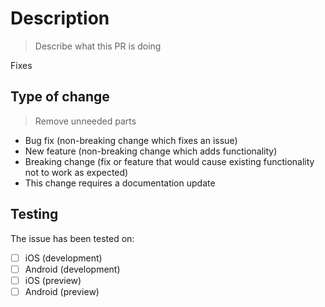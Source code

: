# Description
> Describe what this PR is doing

Fixes 

## Type of change

> Remove unneeded parts

- Bug fix (non-breaking change which fixes an issue)
- New feature (non-breaking change which adds functionality)
- Breaking change (fix or feature that would cause existing functionality not to work as expected)
- This change requires a documentation update

## Testing
The issue has been tested on:

- [ ] iOS (development)
- [ ] Android (development)
- [ ] iOS (preview)
- [ ] Android (preview)
